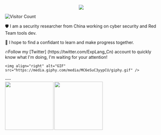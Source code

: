 <p align="center"><img src="https://i.imgur.com/A6bWGFl.gif"/></p>

![Visitor Count](https://profile-counter.glitch.me/ExpLangcn/count.svg)

<div>
    <p>🛡️ I am a security researcher from China working on cyber security and Red Team tools dev.
    <br/>
    <p>👾 I hope to find a confidant to learn and make progress together.
    <br/>
    <p>🔥Follow my [Twitter] (https://twitter.com/ExpLang_Cn) account to quickly know what I'm doing, I'm waiting for your attention!
    <br/>

    <img align="right" alt="GIF" src="https://media.giphy.com/media/MC6eSuC3yypCU/giphy.gif" />
</div>
---

<div>
  <a href="https://twitter.com/ExpLang_Cn">
    <img align="left" height="160" src="https://github-readme-stats.vercel.app/api/top-langs/?username=ExpLangcn&layout=compact" />
  </a>
  <a href="https://github.com/ExpLangcn/ExpLangcn/edit/main/README.md">
    <img align="left" height="160" src="https://github-readme-stats.vercel.app/api?username=ExpLangcn&show_icons=true&count_private=true" />
  </a>
</div>
